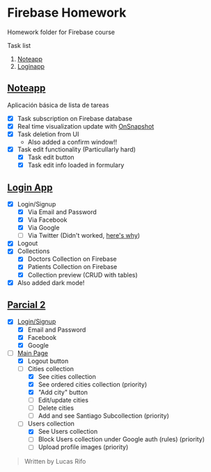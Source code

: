 # Firebase Homework
Homework folder for Firebase course

Task list
1. [Noteapp](##Noteapp)
2. [Loginapp](##Loginapp)

## [Noteapp](/noteapp/)
Aplicación básica de lista de tareas
- [x] Task subscription on Firebase database
- [x] Real time visualization update with [OnSnapshot](https://firebase.google.com/docs/firestore/query-data/listen#web-version-9)
- [x] Task deletion from UI
  - Also added a confirm window!!
- [x] Task edit functionality (Particullarly hard)
  - [x] Task edit button
  - [x] Task edit info loaded in formulary

## [Login App](/loginapp/)
- [x] Login/Signup
  - [x] Via Email and Password
  - [x] Via Facebook
  - [x] Via Google
  - [ ] Via Twitter (Didn't worked, [here's why](/loginapp/Readme.md))
- [x] Logout
- [x] Collections
  - [x] Doctors Collection on Firebase
  - [x] Patients Collection on Firebase
  - [x] Collection preview (CRUD with tables)
- [x] Also added dark mode!

## [Parcial 2](/Parcial_2/)
- [x] [Login/Signup](/Parcial_2/login.html)
  - [x] Email and Password
  - [x] Facebook
  - [x] Google
- [ ] [Main Page](/Parcial_2/mainPage.html)
  - [x] Logout button
  - [ ] Cities collection
    - [x] See cities collection
    - [x] See ordered cities collection (priority)
    - [x] "Add city" button
    - [ ] Edit/update cities
    - [ ] Delete cities
    - [ ] Add and see Santiago Subcollection (priority)
  - [ ] Users collection
    - [x] See Users collection
    - [ ] Block Users collection under Google auth (rules) (priority)
    - [ ] Upload profile images (priority)

>Written by Lucas Rifo 
